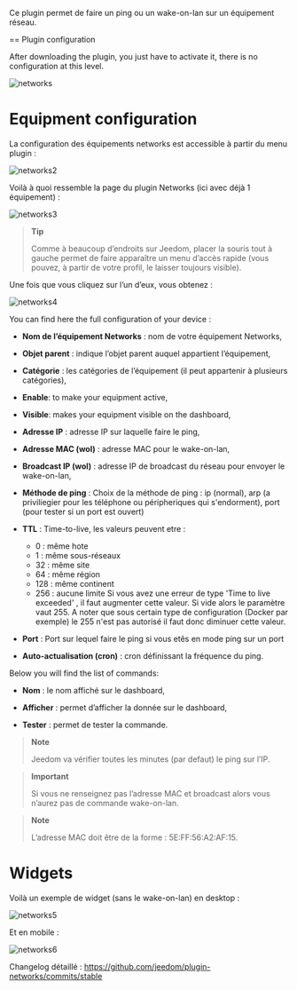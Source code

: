 Ce plugin permet de faire un ping ou un wake-on-lan sur un équipement
réseau.

== Plugin configuration

After downloading the plugin, you just have to activate it,
there is no configuration at this level.

![networks](../images/networks.PNG)

Equipment configuration
=============================

La configuration des équipements networks est accessible à partir du
menu plugin :

![networks2](../images/networks2.PNG)

Voilà à quoi ressemble la page du plugin Networks (ici avec déjà 1
équipement) :

![networks3](../images/networks3.PNG)

> **Tip**
>
> Comme à beaucoup d’endroits sur Jeedom, placer la souris tout à gauche
> permet de faire apparaître un menu d’accès rapide (vous pouvez, à
> partir de votre profil, le laisser toujours visible).

Une fois que vous cliquez sur l’un d’eux, vous obtenez :

![networks4](../images/networks4.PNG)

You can find here the full configuration of your device :

-   **Nom de l’équipement Networks** : nom de votre équipement Networks,

-   **Objet parent** : indique l’objet parent auquel appartient l’équipement,

-   **Catégorie** : les catégories de l’équipement (il peut appartenir à plusieurs catégories),

-   **Enable**: to make your equipment active,

-   **Visible**: makes your equipment visible on the dashboard,

-   **Adresse IP** : adresse IP sur laquelle faire le ping,

-   **Adresse MAC (wol)** : adresse MAC pour le wake-on-lan,

-   **Broadcast IP (wol)** : adresse IP de broadcast du réseau pour     envoyer le wake-on-lan,

-   **Méthode de ping** : Choix de la méthode de ping : ip (normal), arp (a priviliegier pour les téléphone ou péripheriques qui s'endorment), port (pour tester si un port est ouvert)

-   **TTL** : Time-to-live, les valeurs peuvent etre : 
    - 0 : même hote
    - 1 : même sous-réseaux
    - 32 : même site
    - 64 : même région
    - 128 : même continent
    - 256 : aucune limite
Si vous avez une erreur de type 'Time to live exceeded' , il faut augmenter cette valeur. Si vide alors le paramètre vaut 255. A noter que sous certain type de configuration (Docker par exemple) le 255 n'est pas autorisé il faut donc diminuer cette valeur.

-   **Port** : Port sur lequel faire le ping si vous etês en mode ping sur un port

-   **Auto-actualisation (cron)** : cron définissant la fréquence du ping.

Below you will find the list of commands:

-   **Nom** : le nom affiché sur le dashboard,

-   **Afficher** : permet d’afficher la donnée sur le dashboard,

-   **Tester** : permet de tester la commande.

> **Note**
>
> Jeedom va vérifier toutes les minutes (par defaut) le ping sur l’IP.

> **Important**
>
> Si vous ne renseignez pas l’adresse MAC et broadcast alors vous
> n’aurez pas de commande wake-on-lan.

> **Note**
>
> L’adresse MAC doit être de la forme : 5E:FF:56:A2:AF:15.

Widgets 
=======

Voilà un exemple de widget (sans le wake-on-lan) en desktop :

![networks5](../images/networks5.PNG)

Et en mobile :

![networks6](../images/networks6.PNG)

Changelog détaillé :
<https://github.com/jeedom/plugin-networks/commits/stable>
